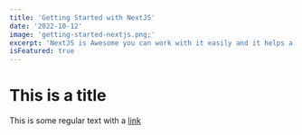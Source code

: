 ```yaml
---
title: 'Getting Started with NextJS'
date: '2022-10-12'
image: 'getting-started-nextjs.png;'
excerpt: 'NextJS is Awesome you can work with it easily and it helps a lot to build a production ready web apps'
isFeatured: true
---
```


# This is a title

This is some regular text with a [link](https://google.com)